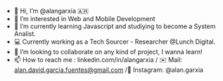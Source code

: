 - 👋 Hi, I’m @alangarxia  🇦🇷
- 👀 I’m interested in Web and Mobile Development
- 🌱 I’m currently learning Javascript and studiying to become a System Analist.
- 💻 Currently working as a Tech Sourcer - Researcher @Lunch Digital.
- 💞️ I’m looking to collaborate on any kind of project, I wanna learn!
- 📫 How to reach me : linkedin.com/in/alangarxia / ✉️   Mail: alan.david.garcia.fuentes@gmail.com /📱  Instagram: @alan.garxia
<!---
alangarxia/alangarxia is a ✨ special ✨ repository because its `README.md` (this file) appears on your GitHub profile.
You can click the Preview link to take a look at your changes.
--->
